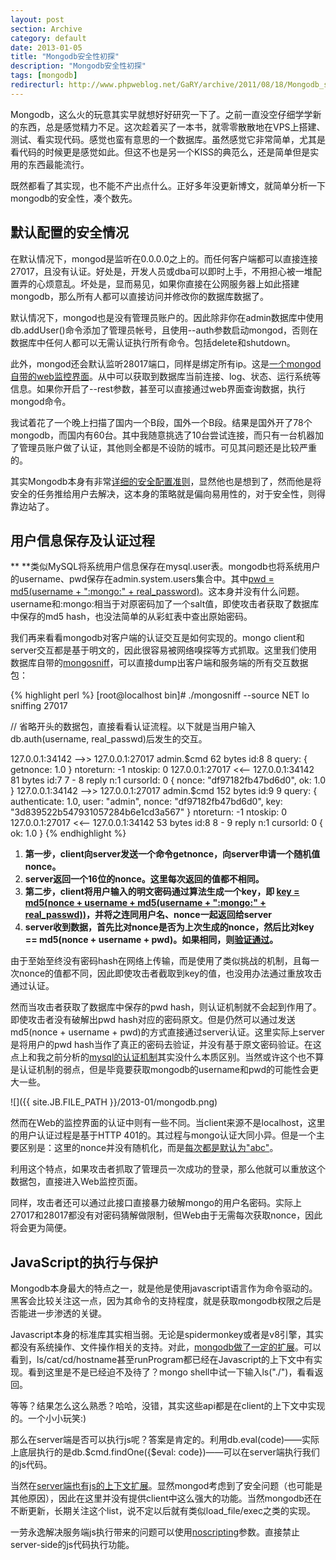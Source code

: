 ```yaml
---
layout: post
section: Archive
category: default
date: 2013-01-05
title: "Mongodb安全性初探"
description: "Mongodb安全性初探"
tags: [mongodb]
redirecturl: http://www.phpweblog.net/GaRY/archive/2011/08/18/Mongodb_secuirty_anaylze.html
---
```



Mongodb，这么火的玩意其实早就想好好研究一下了。之前一直没空仔细学学新的东西，总是感觉精力不足。这次趁着买了一本书，就零零散散地在VPS上搭建、测试、看实现代码。感觉也蛮有意思的一个数据库。虽然感觉它非常简单，尤其是看代码的时候更是感觉如此。但这不也是另一个KISS的典范么，还是简单但是实用的东西最能流行。

既然都看了其实现，也不能不产出点什么。正好多年没更新博文，就简单分析一下mongodb的安全性，凑个数先。

默认配置的安全情况
------------------

在默认情况下，mongod是监听在0.0.0.0之上的。而任何客户端都可以直接连接27017，且没有认证。好处是，开发人员或dba可以即时上手，不用担心被一堆配置弄的心烦意乱。坏处是，显而易见，如果你直接在公网服务器上如此搭建mongodb，那么所有人都可以直接访问并修改你的数据库数据了。

默认情况下，mongod也是没有管理员账户的。因此除非你在admin数据库中使用db.addUser()命令添加了管理员帐号，且使用--auth参数启动mongod，否则在数据库中任何人都可以无需认证执行所有命令。包括delete和shutdown。

此外，mongod还会默认监听28017端口，同样是绑定所有ip。这是[一个mongod自带的web监控界面](http://www.mongodb.org/display/DOCS/Http+Interface)。从中可以获取到数据库当前连接、log、状态、运行系统等信息。如果你开启了--rest参数，甚至可以直接通过web界面查询数据，执行mongod命令。

我试着花了一个晚上扫描了国内一个B段，国外一个B段。结果是国外开了78个mongodb，而国内有60台。其中我随意挑选了10台尝试连接，而只有一台机器加了管理员账户做了认证，其他则全都是不设防的城市。可见其问题还是比较严重的。

其实Mongodb本身有非常[详细的安全配置准则](http://www.mongodb.org/display/DOCS/Security+and+Authentication)，显然他也是想到了，然而他是将安全的任务推给用户去解决，这本身的策略就是偏向易用性的，对于安全性，则得靠边站了。

**用户信息保存及认证过程**
--------------------------

**
**类似MySQL将系统用户信息保存在mysql.user表。mongodb也将系统用户的username、pwd保存在admin.system.users集合中。其中[pwd
= md5(username + ":mongo:" +
real\_password)](https://github.com/mongodb/mongo/blob/r1.9.1/shell/db.js#L71)。这本身并没有什么问题。username和:mongo:相当于对原密码加了一个salt值，即使攻击者获取了数据库中保存的md5
hash，也没法简单的从彩虹表中查出原始密码。

我们再来看看mongodb对客户端的认证交互是如何实现的。mongo
client和server交互都是基于明文的，因此很容易被网络嗅探等方式抓取。这里我们使用数据库自带的[mongosniff](http://www.mongodb.org/display/DOCS/mongosniff)，可以直接dump出客户端和服务端的所有交互数据包：

{% highlight perl %}
[root@localhost bin]# ./mongosniff --source NET lo
sniffing 27017 

 // 省略开头的数据包，直接看看认证流程。以下就是当用户输入db.auth(username, real_passwd)后发生的交互。

127.0.0.1:34142  -->> 127.0.0.1:27017 admin.$cmd  62 bytes  id:8        8
        query: { getnonce: 1.0 }  ntoreturn: -1 ntoskip: 0
127.0.0.1:27017  <<--  127.0.0.1:34142   81 bytes  id:7 7 - 8
        reply n:1 cursorId: 0
        { nonce: "df97182fb47bd6d0", ok: 1.0 }
127.0.0.1:34142  -->> 127.0.0.1:27017 admin.$cmd  152 bytes  id:9       9
        query: { authenticate: 1.0, user: "admin", nonce: "df97182fb47bd6d0", key: "3d839522b547931057284b6e1cd3a567" }  ntoreturn: -1 ntoskip: 0
127.0.0.1:27017  <<--  127.0.0.1:34142   53 bytes  id:8 8 - 9
        reply n:1 cursorId: 0
        { ok: 1.0 }
{% endhighlight %}

1.  **第一步，client向server发送一个命令getnonce，向server申请一个随机值nonce。**
2.  **server返回一个16位的nonce。这里每次返回的值都不相同。**
3.  **第二步，client将用户输入的明文密码通过算法生成一个key，即 [key = md5(nonce + username + md5(username + ":mongo:" + real_passwd))](https://github.com/mongodb/mongo/blob/r1.9.1/shell/db.js#L90)，并将之连同用户名、nonce一起返回给server**
4.  **server收到数据，首先比对nonce是否为上次生成的nonce，然后比对key == md5(nonce + username + pwd)。如果相同，则[验证通过](https://github.com/mongodb/mongo/blob/r1.9.1/db/security_commands.cpp#L71)。**

由于至始至终没有密码hash在网络上传输，而是使用了类似挑战的机制，且每一次nonce的值都不同，因此即使攻击者截取到key的值，也没用办法通过重放攻击通过认证。

然而当攻击者获取了数据库中保存的pwd
hash，则认证机制就不会起到作用了。即使攻击者没有破解出pwd
hash对应的密码原文。但是仍然可以通过发送md5(nonce + username +
pwd)的方式直接通过server认证。这里实际上server是将用户的pwd
hash当作了真正的密码去验证，并没有基于原文密码验证。在这点上和我之前分析的[mysql的认证机制](http://www.phpweblog.net/GaRY/archive/2010/08/20/mysql_client_to_server_auth_method.html)其实没什么本质区别。当然或许这个也不算是认证机制的弱点，但是毕竟要获取mongodb的username和pwd的可能性会更大一些。


![]({{ site.JB.FILE_PATH }}/2013-01/mongodb.png)


然而在Web的监控界面的认证中则有一些不同。当client来源不是localhost，这里的用户认证过程是基于HTTP
401的。其过程与mongo认证大同小异。但是一个主要区别是：这里的nonce并没有随机化，而是[每次都是默认为"abc"](https://github.com/mongodb/mongo/blob/r1.9.2/db/dbwebserver.cpp#L130)。

利用这个特点，如果攻击者抓取了管理员一次成功的登录，那么他就可以重放这个数据包，直接进入Web监控页面。

同样，攻击者还可以通过此接口直接暴力破解mongo的用户名密码。实际上27017和28017都没有对密码猜解做限制，但Web由于无需每次获取nonce，因此将会更为简便。

JavaScript的执行与保护
----------------------

Mongodb本身最大的特点之一，就是他是使用javascript语言作为命令驱动的。黑客会比较关注这一点，因为其命令的支持程度，就是获取mongodb权限之后是否能进一步渗透的关键。

Javascript本身的标准库其实相当弱。无论是spidermonkey或者是v8引擎，其实都没有系统操作、文件操作相关的支持。对此，[mongodb做了一定的扩展](https://github.com/mongodb/mongo/blob/r1.9.1/shell/shell_utils.cpp#L890)。可以看到，ls/cat/cd/hostname甚至runProgram都已经在Javascript的上下文中有实现。看到这里是不是已经迫不及待了？mongo
shell中试一下输入ls("./")，看看返回。

等等？结果怎么这么熟悉？哈哈，没错，其实这些api都是在client的上下文中实现的。一个小小玩笑:)

那么在server端是否可以执行js呢？答案是肯定的。利用db.eval(code)——实际上底层执行的是db.$cmd.findOne({$eval:
code})——可以在server端执行我们的js代码。

当然在[server端也有js的上下文扩展](https://github.com/mongodb/mongo/blob/r1.9.2/scripting/utils.cpp#L67)。显然mongod考虑到了安全问题（也可能是其他原因），因此在这里并没有提供client中这么强大的功能。当然mongodb还在不断更新，长期关注这个list，说不定以后就有类似load_file/exec之类的实现。

一劳永逸解决服务端js执行带来的问题可以使用[noscripting](http://www.mongodb.org/display/DOCS/Command+Line+Parameters)参数。直接禁止server-side的js代码执行功能。
